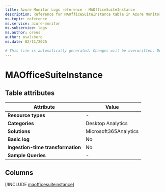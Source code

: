 ```yaml
---
title: Azure Monitor Logs reference - MAOfficeSuiteInstance
description: Reference for MAOfficeSuiteInstance table in Azure Monitor Logs.
ms.topic: reference
ms.service: azure-monitor
ms.subservice: logs
ms.author: orens
author: osalzberg
ms.date: 02/11/2025

# This file is automatically generated. Changes will be overwritten. Do not change this file directly.
---
```


# MAOfficeSuiteInstance




## Table attributes

|Attribute|Value|
|---|---|
|**Resource types**|-|
|**Categories**|Desktop Analytics|
|**Solutions**| Microsoft365Analytics|
|**Basic log**|No|
|**Ingestion-time transformation**|No|
|**Sample Queries**|-|



## Columns
  
[!INCLUDE [maofficesuiteinstance](~/reusable-content/ce-skilling/azure/includes/azure-monitor/reference/tables/maofficesuiteinstance-include.md)]
